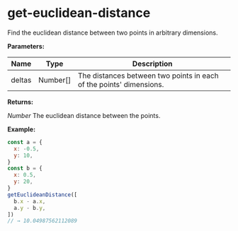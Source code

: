 # get-euclidean-distance

Find the euclidean distance between two points in arbitrary dimensions.

**Parameters:**

| Name | Type | Description |
| --- | --- | ---- |
| deltas | Number[] | The distances between two points in each of the points' dimensions. |

**Returns:**

_Number_ The euclidean distance between the points.

**Example:**

```js
const a = {
  x: -0.5,
  y: 10,
}
const b = {
  x: 0.5,
  y: 20,
}
getEuclideanDistance([
  b.x - a.x,
  a.y - b.y,
])
// → 10.04987562112089
```

